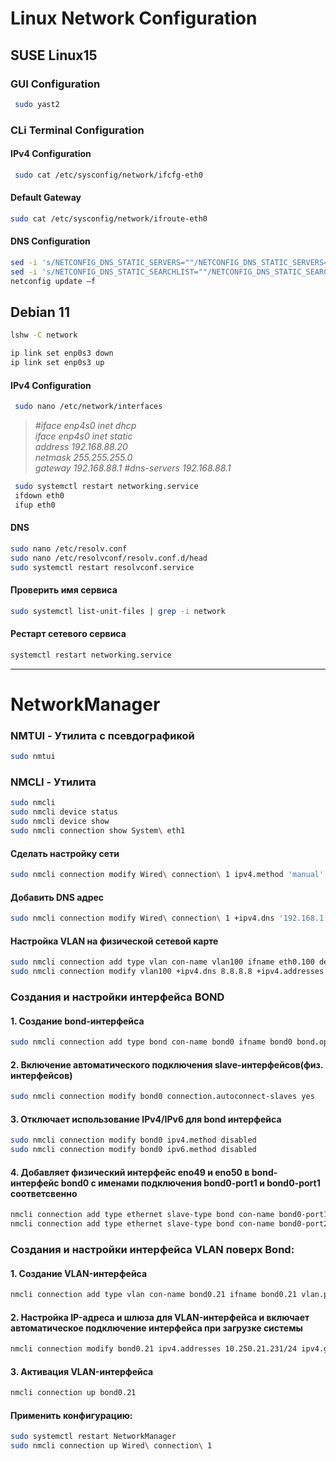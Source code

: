 # Linux Network Configuration

## SUSE Linux15

### GUI Configuration

```bash
 sudo yast2
```

### CLi Terminal Configuration

#### IPv4 Configuration

```bash
 sudo cat /etc/sysconfig/network/ifcfg-eth0
```

#### Default Gateway

```bash
sudo cat /etc/sysconfig/network/ifroute-eth0
```

#### DNS Configuration

```bash
sed -i 's/NETCONFIG_DNS_STATIC_SERVERS=""/NETCONFIG_DNS_STATIC_SERVERS="192.168.0.167 10.0.0.10"/' /etc/sysconfig/network/config
sed -i 's/NETCONFIG_DNS_STATIC_SEARCHLIST=""/NETCONFIG_DNS_STATIC_SEARCHLIST="test.org"/' /etc/sysconfig/network/config
netconfig update –f
```


## Debian 11


```bash
lshw -C network
```

```bash
ip link set enp0s3 down
ip link set enp0s3 up
```


#### IPv4 Configuration

```bash
 sudo nano /etc/network/interfaces
```


> *#iface enp4s0 inet dhcp  
> iface enp4s0 inet static  
> address 192.168.88.20  
> netmask 255.255.255.0  
> gateway 192.168.88.1* 
> *#dns-servers 192.168.88.1*

```bash
 sudo systemctl restart networking.service
 ifdown eth0
 ifup eth0

```


#### DNS

```bash
sudo nano /etc/resolv.conf
sudo nano /etc/resolvconf/resolv.conf.d/head
sudo systemctl restart resolvconf.service
```

#### Проверить имя сервиса

```bash
sudo systemctl list-unit-files | grep -i network
```

#### Рестарт сетевого сервиса

```bash
systemctl restart networking.service
```
----
# NetworkManager
###  NMTUI - Утилита с псевдографикой

```bash
sudo nmtui
```

### NMCLI - Утилита

```bash
sudo nmcli
sudo nmcli device status
sudo nmcli device show
sudo nmcli connection show System\ eth1
```

#### Сделать настройку сети

```bash
sudo nmcli connection modify Wired\ connection\ 1 ipv4.method 'manual' ipv4.addresses '192.168.1.40/24' ipv4.gateway '192.168.1.1'  ipv4.dns '192.168.1.1'
```
#### Добавить DNS адрес
```bash
sudo nmcli connection modify Wired\ connection\ 1 +ipv4.dns '192.168.1.1'
```

#### Настройка VLAN на физической сетевой карте
```bash
sudo nmcli connection add type vlan con-name vlan100 ifname eth0.100 dev eth0 id 100
sudo nmcli connection modify vlan100 +ipv4.dns 8.8.8.8 +ipv4.addresses 192.168.1.10/24 +ivp4.gateway 192.168.1.1
```

### Создания и настройки интерфейса BOND
#### 1. Создание bond-интерфейса
```bash
sudo nmcli connection add type bond con-name bond0 ifname bond0 bond.options "mode=802.3ad,miimon=100"
```
#### 2. Включение автоматического подключения slave-интерфейсов(физ. интерфейсов)
```bash
sudo nmcli connection modify bond0 connection.autoconnect-slaves yes
```
#### 3. Отключает использование IPv4/IPv6 для bond интерфейса
```bash
sudo nmcli connection modify bond0 ipv4.method disabled
sudo nmcli connection modify bond0 ipv6.method disabled
```
#### 4. Добавляет физический интерфейс eno49 и eno50 в bond-интерфейс bond0 с именами подключения bond0-port1 и bond0-port1 соответсвенно
```bash
nmcli connection add type ethernet slave-type bond con-name bond0-port1 ifname eno49 master bond0
nmcli connection add type ethernet slave-type bond con-name bond0-port2 ifname eno50 master bond0
```
### Создания и настройки интерфейса VLAN поверх Bond:
#### 1. Создание VLAN-интерфейса
```bash
nmcli connection add type vlan con-name bond0.21 ifname bond0.21 vlan.parent bond0 vlan.id 21
```
#### 2. Настройка IP-адреса и шлюза для VLAN-интерфейса и включает автоматическое подключение интерфейса при загрузке системы
```bash
nmcli connection modify bond0.21 ipv4.addresses 10.250.21.231/24 ipv4.gateway 10.250.21.250 ipv4.method manual autoconnect yes
```
#### 3. Активация VLAN-интерфейса
```bash
nmcli connection up bond0.21
```

#### Применить конфигурацию:  
```bash
sudo systemctl restart NetworkManager
sudo nmcli connection up Wired\ connection\ 1
```
